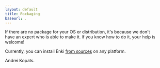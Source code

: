 ```yaml
---
layout: default
title: Packaging
baseurl: .
---
```


If there are no package for your OS or distribution, it's because we don't have an expert who is able to make it. If you know how to do it, your help is welcome!

Currently, you can install Enki [from sources](https://github.com/hlamer/enki/#installation) on any platform.

Andrei Kopats.
